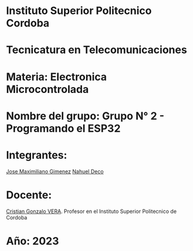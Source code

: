# Instituto Superior Politecnico Cordoba

# Tecnicatura en Telecomunicaciones

# Materia: Electronica Microcontrolada

# Nombre del grupo: Grupo N° 2 - Programando el ESP32

# Integrantes: 

<a href="https://github.com/Maxg8704">Jose Maximiliano Gimenez</a>
<a href="https://github.com/NahuelDe">Nahuel Deco</a> 

# Docente: 

<a href="https://github.com/Gona79">Cristian Gonzalo VERA</a>. Profesor en el Instituto Superior Politecnico de Cordoba 

# Año: 2023


